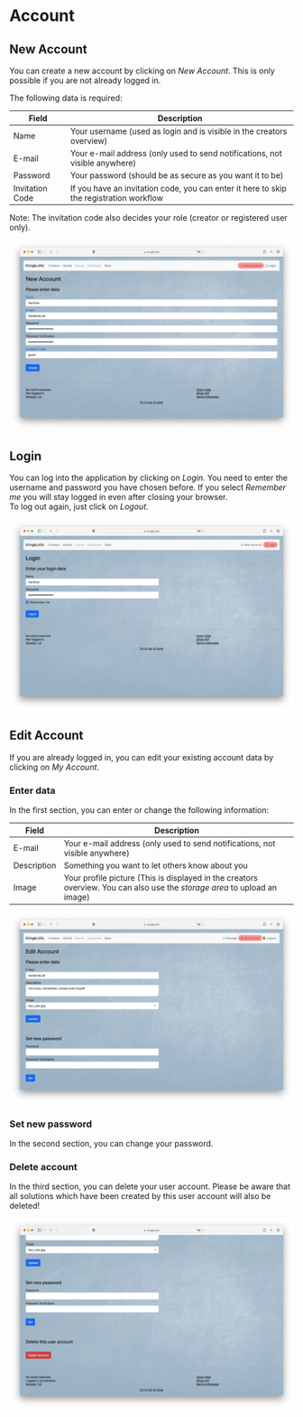 # Account

## New Account

You can create a new account by clicking on *New Account*. This is only possible if you are not already logged in.  

The following data is required:  

| Field           | Description                                                                             |
|-----------------|-----------------------------------------------------------------------------------------|
| Name            | Your username (used as login and is visible in the creators overview)                   |
| E-mail          | Your e-mail address (only used to send notifications, not visible anywhere)             |
| Password        | Your password (should be as secure as you want it to be)                                |
| Invitation Code | If you have an invitation code, you can enter it here to skip the registration workflow |

Note: The invitation code also decides your role (creator or registered user only).

![New Account](./img/account_new.png)

## Login

You can log into the application by clicking on *Login*. You need to enter the username and password you have chosen before. If you select *Remember me* you will stay logged in even after closing your browser.  
To log out again, just click on *Logout*.

![Login Account](./img/account_login.png)

## Edit Account

If you are already logged in, you can edit your existing account data by clicking on *My Account*.

### Enter data

In the first section, you can enter or change the following information:  

| Field       | Description                                                                                                               |
|-------------|---------------------------------------------------------------------------------------------------------------------------|
| E-mail      | Your e-mail address (only used to send notifications, not visible anywhere)                                               |
| Description | Something you want to let others know about you                                                                           |
| Image       | Your profile picture (This is displayed in the creators overview. You can also use the *storage area* to upload an image) |

![Edit Account](./img/account_edit.png)

### Set new password

In the second section, you can change your password.

### Delete account

In the third section, you can delete your user account. Please be aware that all solutions which have been created by this user account will also be deleted!

![Edit Account](./img/account_edit2.png)
